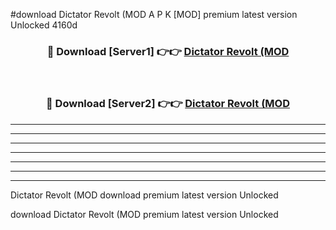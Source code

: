 #download Dictator Revolt (MOD A P K [MOD] premium latest version Unlocked 4160d 



<div align="center">
<h3>🔴 Download [Server1] 👉👉 <a href="https://apkdownload3.web.app/">Dictator Revolt (MOD</a></h3><br>

<h3>🔴 Download [Server2] 👉👉 <a href="https://apkdownload3.web.app/">Dictator Revolt (MOD</a></h3>
</div>





----------------------------------------------------------

----------------------------------------------------------

----------------------------------------------------------

----------------------------------------------------------

----------------------------------------------------------

----------------------------------------------------------

----------------------------------------------------------

Dictator Revolt (MOD download premium latest version Unlocked

download Dictator Revolt (MOD premium latest version Unlocked
